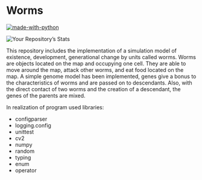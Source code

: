 # Worms
[![made-with-python](https://img.shields.io/badge/Made%20with-Python-1f425f.svg)](https://www.python.org/)

![Your Repository’s Stats](https://github-readme-stats.vercel.app/api?username=Worms&show_icons=true)

This repository includes the implementation of a simulation model of existence, development, generational change by units called worms. 
Worms are objects located on the map and occupying one cell. They are able to move around the map, attack other worms, and eat food located on the map. 
A simple genome model has been implemented, genes give a bonus to the characteristics of worms and are passed on to descendants. 
Also, with the direct contact of two worms and the creation of a descendant, the genes of the parents are mixed.

In realization of program used libraries: 
- configparser
- logging.config
- unittest
- cv2
- numpy
- random
- typing
- enum
- operator

